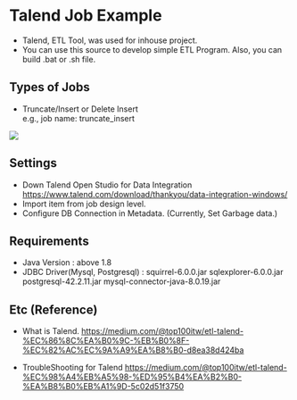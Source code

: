 # Talend Job Example
- Talend, ETL Tool, was used for inhouse project.
- You can use this source to develop simple ETL Program. Also, you can build .bat or .sh file.




## Types of Jobs

- Truncate/Insert or Delete Insert
  <br>e.g., job name: truncate_insert
<div>
  <img src = "https://user-images.githubusercontent.com/4458815/78332219-8abd7a00-75c2-11ea-84e1-3f01b64b87ca.png">
</div>



## Settings
- Down Talend Open Studio for Data Integration
https://www.talend.com/download/thankyou/data-integration-windows/
- Import item from job design level.
- Configure DB Connection in Metadata. (Currently, Set Garbage data.)

## Requirements

 - Java Version : above 1.8 
 - JDBC Driver(Mysql, Postgresql) :
    squirrel-6.0.0.jar
    sqlexplorer-6.0.0.jar
    postgresql-42.2.11.jar
    mysql-connector-java-8.0.19.jar


## Etc (Reference)
- What is Talend.
https://medium.com/@top100itw/etl-talend-%EC%86%8C%EA%B0%9C-%EB%B0%8F-%EC%82%AC%EC%9A%A9%EA%B8%B0-d8ea38d424ba

- TroubleShooting for Talend
https://medium.com/@top100itw/etl-talend-%EC%98%A4%EB%A5%98-%ED%95%B4%EA%B2%B0-%EA%B8%B0%EB%A1%9D-5c02d51f3750




